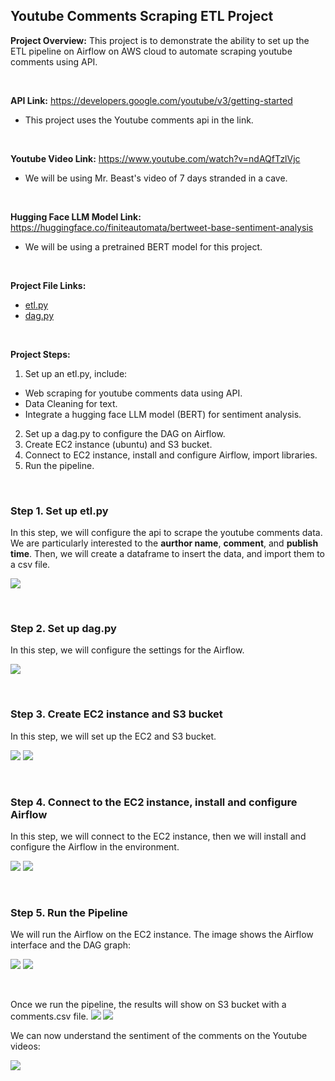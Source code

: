 ## Youtube Comments Scraping ETL Project

**Project Overview:** This project is to demonstrate the ability to set up the ETL pipeline on Airflow on AWS cloud to automate scraping youtube comments using API.

</br>

**API Link:** https://developers.google.com/youtube/v3/getting-started
* This project uses the Youtube comments api in the link.

</br>

**Youtube Video Link:** https://www.youtube.com/watch?v=ndAQfTzlVjc
* We will be using Mr. Beast's video of 7 days stranded in a cave.

</br>

**Hugging Face LLM Model Link:** https://huggingface.co/finiteautomata/bertweet-base-sentiment-analysis
* We will be using a pretrained BERT model for this project.

</br>

**Project File Links:**
- <a href="etl.py">etl.py</a>
- <a href="dag.py">dag.py</a>

</br>

**Project Steps:**
1. Set up an etl.py, include:
- Web scraping for youtube comments data using API.
- Data Cleaning for text.
- Integrate a hugging face LLM model (BERT) for sentiment analysis.
2. Set up a dag.py to configure the DAG on Airflow.
3. Create EC2 instance (ubuntu) and S3 bucket.
4. Connect to EC2 instance, install and configure Airflow, import libraries.
7. Run the pipeline.

</br>

### Step 1. Set up etl.py
In this step, we will configure the api to scrape the youtube comments data. We are particularly interested to the **aurthor name**, **comment**, and **publish time**. Then, we will create a dataframe to insert the data, and import them to a csv file.

![](etl.png)

</br>

### Step 2. Set up dag.py
In this step, we will configure the settings for the Airflow.

![](dag.png)

</br>

### Step 3. Create EC2 instance and S3 bucket
In this step, we will set up the EC2 and S3 bucket.

![](ec2.png)
![](s3.png)

</br>

### Step 4. Connect to the EC2 instance, install and configure Airflow
In this step, we will connect to the EC2 instance, then we will install and configure the Airflow in the environment.

![](airflow_config.png)
![](dag_config.png)

</br>

### Step 5. Run the Pipeline
We will run the Airflow on the EC2 instance. The image shows the Airflow interface and the DAG graph:

![](airflow_interface.png)
![](airflow_graph.png)

</br>

Once we run the pipeline, the results will show on S3 bucket with a comments.csv file.
![](s3_result.png)
![](csv_result.png)

We can now understand the sentiment of the comments on the Youtube videos:

![](stat_result.png)
